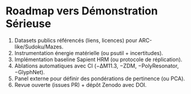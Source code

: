 
# Roadmap vers Démonstration Sérieuse

1) Datasets publics référencés (liens, licences) pour ARC-like/Sudoku/Mazes.
2) Instrumentation énergie matérielle (ou psutil + incertitudes).
3) Implémentation baseline Sapient HRM (ou protocole de réplication).
4) Ablations automatiques avec CI (−ΔM11.3, −ZDM, −PolyResonator, −GlyphNet).
5) Panel externe pour définir des pondérations de pertinence (ou PCA).
6) Revue ouverte (issues PR) + dépôt Zenodo avec DOI.
